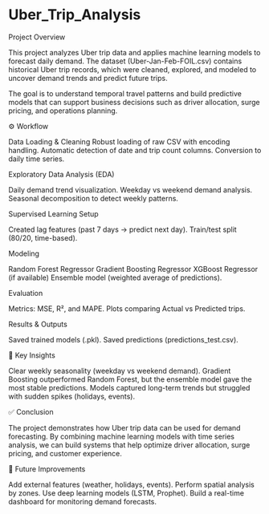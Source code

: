 # Uber_Trip_Analysis
Project Overview

This project analyzes Uber trip data and applies machine learning models to forecast daily demand.
The dataset (Uber-Jan-Feb-FOIL.csv) contains historical Uber trip records, which were cleaned, explored, and modeled to uncover demand trends and predict future trips.

The goal is to understand temporal travel patterns and build predictive models that can support business decisions such as driver allocation, surge pricing, and operations planning.

⚙️ Workflow

Data Loading & Cleaning
Robust loading of raw CSV with encoding handling.
Automatic detection of date and trip count columns.
Conversion to daily time series.

Exploratory Data Analysis (EDA)

Daily demand trend visualization.
Weekday vs weekend demand analysis.
Seasonal decomposition to detect weekly patterns.

Supervised Learning Setup

Created lag features (past 7 days → predict next day).
Train/test split (80/20, time-based).

Modeling

Random Forest Regressor
Gradient Boosting Regressor
XGBoost Regressor (if available)
Ensemble model (weighted average of predictions).

Evaluation

Metrics: MSE, R², and MAPE.
Plots comparing Actual vs Predicted trips.

Results & Outputs

Saved trained models (.pkl).
Saved predictions (predictions_test.csv).

🔎 Key Insights

Clear weekly seasonality (weekday vs weekend demand).
Gradient Boosting outperformed Random Forest, but the ensemble model gave the most stable predictions.
Models captured long-term trends but struggled with sudden spikes (holidays, events).

✅ Conclusion

The project demonstrates how Uber trip data can be used for demand forecasting.
By combining machine learning models with time series analysis, we can build systems that help optimize driver allocation, surge pricing, and customer experience.

🚀 Future Improvements

Add external features (weather, holidays, events).
Perform spatial analysis by zones.
Use deep learning models (LSTM, Prophet).
Build a real-time dashboard for monitoring demand forecasts.
